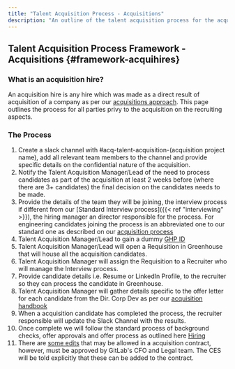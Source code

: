 ```yaml
---
title: "Talent Acquisition Process - Acquisitions"
description: "An outline of the talent acquisition process for the acquition hires."
---
```


## Talent Acquisition Process Framework - Acquisitions {#framework-acquihires}

### What is an acquisition hire?

An acquisition hire is any hire which was made as a direct result of acquisition of a company as per our [acquisitions approach](/handbook/acquisitions). This page outlines the process for all parties privy to the acquisition on the recruiting aspects.

### The Process

1. Create a slack channel with #acq-talent-acquisition-(acquisition project name), add all relevant team members to the channel and provide specific details on the confidential nature of the acquisition.
1. Notify the Talent Acquisition Manager/Lead of the need to process candidates as part of the acquisition at least 2 weeks before (where there are 3+ candidates) the final decision on the candidates needs to be made.
1. Provide the details of the team they will be joining, the interview process if different from our [Standard Interview process]({{< ref "interviewing" >}}), the hiring manager an director responsible for the process. For engineering candidates joining the process is an abbreviated one to our standard one as described on our [acquisition process](/handbook/acquisitions/acquisition-process#early-diligence)
1. Talent Acquisition Manager/Lead to gain a dummy [GHP ID](/handbook/finance/financial-planning-and-analysis/#headcount-and-the-talent-acquisition-single-source-of-truth)
1. Talent Acquisition Manager/Lead will open a Requisition in Greenhouse that will house all the acquisition candidates.
1. Talent Acquisition Manager will assign the Requisition to a Recruiter who will manage the Interview process.
1. Provide candidate details i.e. Resume or LinkedIn Profile, to the recruiter so they can process the candidate in Greenhouse.
1. Talent Acquisition Manager will gather details specific to the offer letter for each candidate from the Dir. Corp Dev as per our [acquisition handbook](/handbook/acquisitions#what-we-offer)
1. When a acquisition candidate has completed the process, the recruiter responsible will update the Slack Channel with the results.
1. Once complete we will follow the standard process of background checks, offer approvals and offer process as outlined here [Hiring](/handbook/hiring)
1. There are [some edits](https://docs.google.com/document/d/1UEcqbj-DUPtpWf-_WZfRoiSGgqE8bXwIoToEOUAHhmM/edit) that may be allowed in a acquisition contract, however, must be approved by GitLab's CFO and Legal team. The CES will be told explicitly that these can be added to the contract.
